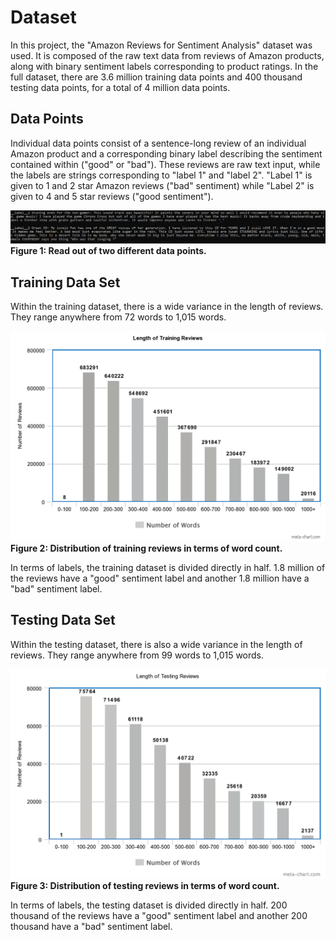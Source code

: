 # Dataset

In this project, the "Amazon Reviews for Sentiment Analysis" dataset was used. It is composed of the raw text data from reviews of Amazon products, along with binary sentiment labels corresponding to product ratings. In the full dataset, there are 3.6 million training data points and 400 thousand testing data points, for a total of 4 million data points. 

## Data Points

Individual data points consist of a sentence-long review of an individual Amazon product and a corresponding binary label describing the sentiment contained within ("good" or "bad"). These reviews are raw text input, while the labels are strings corresponding to "label 1" and "label 2". "Label 1" is given to 1 and 2 star Amazon reviews ("bad" sentiment) while "Label 2" is given to 4 and 5 star reviews ("good sentiment").

![Figure 1: Read out of two different data points.](./EDA_Figures/rawdataex.PNG)
__Figure 1: Read out of two different data points.__

## Training Data Set

Within the training dataset, there is a wide variance in the length of reviews. They range anywhere from 72 words to 1,015 words.

![Figure 2: Distribution of training reviews in terms of word count.](./EDA_Figures/TrainReviewLength.PNG)
__Figure 2: Distribution of training reviews in terms of word count.__

In terms of labels, the training dataset is divided directly in half. 1.8 million of the reviews have a "good" sentiment label and another 1.8 million have a "bad" sentiment label.

## Testing Data Set

Within the testing dataset, there is also a wide variance in the length of reviews. They range anywhere from 99 words to 1,015 words.

![Figure 3: Distribution of testing reviews in terms of word count.](./EDA_Figures/TestReviewLength.PNG)
__Figure 3: Distribution of testing reviews in terms of word count.__

In terms of labels, the testing dataset is divided directly in half. 200 thousand of the reviews have a "good" sentiment label and another 200 thousand have a "bad" sentiment label.
